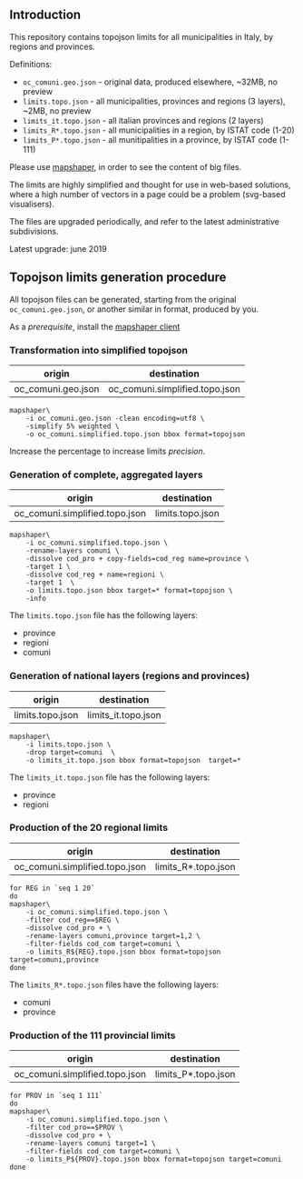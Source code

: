 ## Introduction

This repository contains topojson limits for all municipalities in Italy, 
by regions and provinces.

Definitions:
- `oc_comuni.geo.json`  - original data, produced elsewhere, ~32MB, no preview
- `limits.topo.json`    - all municipalities, provinces and regions (3 layers), ~2MB, no preview
- `limits_it.topo.json` - all italian provinces and regions (2 layers)
- `limits_R*.topo.json` - all municipalities in a region, by ISTAT code (1-20)
- `limits_P*.topo.json` - all munitipalities in a province, by ISTAT code (1-111)

Please use [mapshaper](https://mapshaper.org), in order to see the content of big files.

The limits are highly simplified and thought for use in web-based solutions, where a high number of vectors in a page
could be a problem (svg-based visualisers).

The files  are upgraded periodically, and refer to the latest administrative subdivisions. 

Latest upgrade: june 2019


## Topojson limits generation procedure
All topojson files can be generated, starting from the original `oc_comuni.geo.json`, 
or another similar in format, produced by you.

As a *prerequisite*, install the [mapshaper client](https://github.com/mbloch/mapshaper)

### Transformation into simplified topojson

| origin             | destination                    |
| ------------------ | ------------------------------ |
| oc_comuni.geo.json | oc_comuni.simplified.topo.json |

```
mapshaper\
    -i oc_comuni.geo.json -clean encoding=utf8 \
    -simplify 5% weighted \
    -o oc_comuni.simplified.topo.json bbox format=topojson
```
Increase the percentage to increase limits *precision*.

### Generation of complete, aggregated layers

| origin                         | destination      |
| ------------------------------ | ---------------- |
| oc_comuni.simplified.topo.json | limits.topo.json |

```
mapshaper\
    -i oc_comuni.simplified.topo.json \
    -rename-layers comuni \
    -dissolve cod_pro + copy-fields=cod_reg name=province \
    -target 1 \
    -dissolve cod_reg + name=regioni \
    -target 1  \
    -o limits.topo.json bbox target=* format=topojson \
    -info
```

The `limits.topo.json` file has the following layers:
- province
- regioni
- comuni

### Generation of national layers (regions and provinces)

| origin           | destination         |
| ---------------- | ------------------- |
| limits.topo.json | limits_it.topo.json |

```
mapshaper\
    -i limits.topo.json \
    -drop target=comuni  \
    -o limits_it.topo.json bbox format=topojson  target=*
```

The `limits_it.topo.json` file has the following layers:
- province
- regioni

### Production of the 20 regional limits

| origin                         | destination         |
| ------------------------------ | ------------------- |
| oc_comuni.simplified.topo.json | limits_R*.topo.json |

```
for REG in `seq 1 20`
do
mapshaper\
    -i oc_comuni.simplified.topo.json \
    -filter cod_reg==$REG \
    -dissolve cod_pro + \
    -rename-layers comuni,province target=1,2 \
    -filter-fields cod_com target=comuni \
    -o limits_R${REG}.topo.json bbox format=topojson target=comuni,province
done
```
The `limits_R*.topo.json` files have the following layers:
- comuni
- province

### Production of the 111 provincial limits

| origin                         | destination         |
| ------------------------------ | ------------------- |
| oc_comuni.simplified.topo.json | limits_P*.topo.json |

```
for PROV in `seq 1 111`
do
mapshaper\
    -i oc_comuni.simplified.topo.json \
    -filter cod_pro==$PROV \
    -dissolve cod_pro + \
    -rename-layers comuni target=1 \
    -filter-fields cod_com target=comuni \
    -o limits_P${PROV}.topo.json bbox format=topojson target=comuni
done
```
